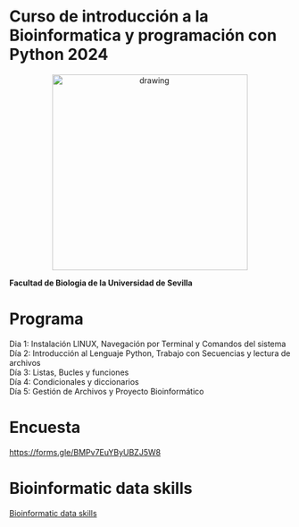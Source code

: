 # Curso de introducción a la Bioinformatica y programación con Python 2024

<p align="center">
 <img src="curso.jpeg" alt="drawing" width="350"/> 
</p>



**Facultad de Biologia de la Universidad de Sevilla**
<br>
# Programa
Dia 1: Instalación LINUX, Navegación por Terminal y Comandos del sistema <br>
Día 2: Introducción al Lenguaje Python, Trabajo con Secuencias y lectura de archivos <br>
Día 3: Listas, Bucles y funciones <br>
Día 4: Condicionales y diccionarios <br>
Día 5: Gestión de Archivos y Proyecto Bioinformático <br>

# Encuesta 

https://forms.gle/BMPv7EuYByUBZJ5W8

# Bioinformatic data skills
[Bioinformatic data skills](https://womengovtcollegevisakha.ac.in/departments/Bioinformatics%20Data%20Skills%20Reproducible%20and%20Robust%20Research%20with%20Open%20Source%20Tools%20by%20Vince%20Buffalo.pdf)
